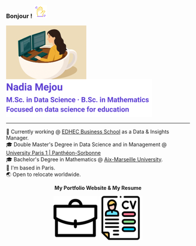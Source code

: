 <h3>
  Bonjour&nbsp;! <img src="assets/img/profile/wave.gif" alt="Hi !" width="36">
</h3>
<img src="assets/img/profile/icon_presentation.png" alt="Portrait de Nadia Mejou" width="220" align="left">

<img src="assets/img/profile/profile_lines.svg" alt="Data & Insights Manager — Higher education · M.Sc. in Data Science · B.Sc. in Mathematics · Focused on data science for education" width="400">

<br clear="left">

<hr>

💼 Currently working @ <a href="https://www.edhec.edu/fr" target="_blank" rel="noopener noreferrer">EDHEC Business School</a> as a Data & Insights Manager.<br clear="left">
🎓 Double Master's Degree in Data Science and in Management @ <a href="https://www.pantheonsorbonne.fr/" target="_blank" rel="noopener noreferrer">University Paris 1 | Panthéon-Sorbonne</a>
<br clear="left">
🎓 Bachelor's Degree in Mathematics @ <a href="https://sciences.univ-amu.fr/" target="_blank" rel="noopener noreferrer">Aix-Marseille University</a>.<br clear="left">
📍 I'm based in Paris.<br clear="left">
🌏 Open to relocate worldwide.<br clear="left">

<p align="center"><strong>My Portfolio Website &amp; My Resume</strong></p>

<p align="center">
  <img src="https://raw.githubusercontent.com/namejou/namejou/main/assets/img/profile/portfolio.svg" alt="Portfolio" width="120">
  <img src="https://raw.githubusercontent.com/namejou/namejou/main/assets/img/profile/resume.png" alt="Resume" width="120">
</p>

